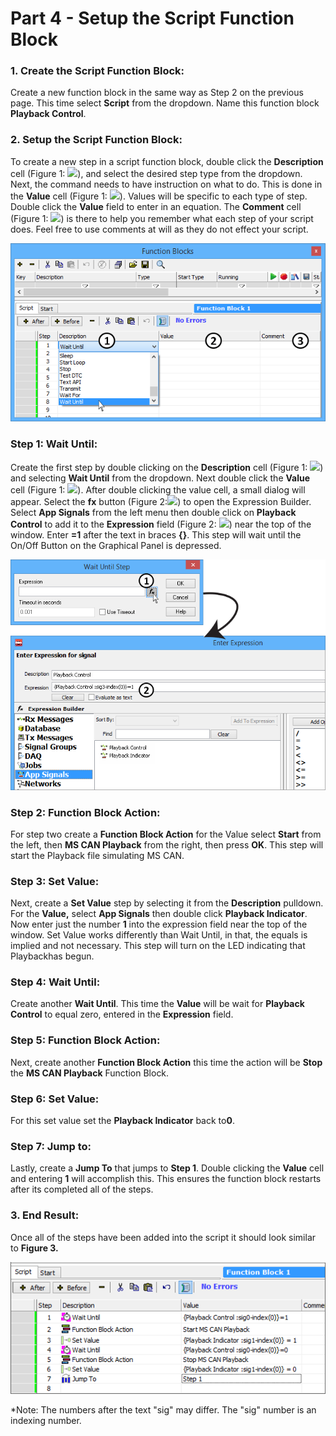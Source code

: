 # Part 4 - Setup the Script Function Block

### 1. Create the Script Function Block:

Create a new function block in the same way as Step 2 on the previous page. This time select **Script** from the dropdown. Name this function block **Playback Control**.

### 2. Setup the Script Function Block:

To create a new step in a script function block, double click the **Description** cell (Figure 1: ![](https://cdn.intrepidcs.net/support/VehicleSpy/assets/smOne.gif)), and select the desired step type from the dropdown. Next, the command needs to have instruction on what to do. This is done in the **Value** cell (Figure 1: ![](https://cdn.intrepidcs.net/support/VehicleSpy/assets/smTwo.gif)). Values will be specific to each type of step. Double click the **Value** field to enter in an equation. The **Comment** cell (Figure 1: ![](https://cdn.intrepidcs.net/support/VehicleSpy/assets/smThree.gif)) is there to help you remember what each step of your script does. Feel free to use comments at will as they do not effect your script.

![Figure 1: Start of a new script](../../.gitbook/assets/spyfbexample2.4.1.gif)

### Step 1: Wait Until:

Create the first step by double clicking on the **Description** cell (Figure 1: ![](https://cdn.intrepidcs.net/support/VehicleSpy/assets/smOne.gif)) and selecting **Wait Until** from the dropdown. Next double click the **Value** cell (Figure 1: ![](https://cdn.intrepidcs.net/support/VehicleSpy/assets/smTwo.gif)). After double clicking the value cell, a small dialog will appear. Select the **fx** button (Figure 2:![](https://cdn.intrepidcs.net/support/VehicleSpy/assets/smOne.gif)) to open the Expression Builder. Select **App Signals** from the left menu then double click on **Playback Control** to add it to the **Expression** field (Figure 2: ![](https://cdn.intrepidcs.net/support/VehicleSpy/assets/smTwo.gif)) near the top of the window. Enter **=1** after the text in braces **{}**. This step will wait until the On/Off Button on the Graphical Panel is depressed.

![Figure 2: Expression Editor](../../.gitbook/assets/spyfbexample2.4.2.gif)

### Step 2: Function Block Action:

For step two create a **Function Block Action** for the Value select **Start** from the left, then **MS CAN Playback** from the right, then press **OK**. This step will start the Playback file simulating MS CAN.

### Step 3: Set Value:

Next, create a **Set Value** step by selecting it from the **Description** pulldown. For the **Value,** select **App Signals** then double click **Playback Indicator**. Now enter just the number **1** into the expression field near the top of the window. Set Value works differently than Wait Until, in that, the equals is implied and not necessary. This step will turn on the LED indicating that Playbackhas begun.

### Step 4: Wait Until:

Create another **Wait Until**. This time the **Value** will be wait for **Playback Control** to equal zero, entered in the **Expression** field.

### Step 5: Function Block Action:

Next, create another **Function Block Action** this time the action will be **Stop** the **MS CAN Playback** Function Block.

### Step 6: Set Value:

For this set value set the **Playback Indicator** back to**0**.

### Step 7: Jump to:

Lastly, create a **Jump To** that jumps to **Step 1**. Double clicking the **Value** cell and entering **1** will accomplish this. This ensures the function block restarts after its completed all of the steps.



### 3. End Result:

Once all of the steps have been added into the script it should look similar to **Figure 3.**

![Figure 3: Finished Script](../../.gitbook/assets/spyfbexample2.4.3.gif)

\*Note: The numbers after the text "sig" may differ. The "sig" number is an indexing number.
